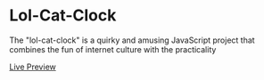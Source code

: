# Lol-Cat-Clock
The "lol-cat-clock" is a quirky and amusing JavaScript project that combines the fun of internet culture with the practicality

[Live Preview](weirddangerousexternalcommand.kohi9noor.repl.co)
